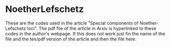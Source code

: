 # NoetherLefschetz
These are the codes used in the article "Special components of Noether-Lefschetz loci". The pdf file of the article in Arxiv is 
hyperlinked to these codes in the author's webpage. If this does not work just fin the name of the file and the tex/pdf version of 
the article and then the file here.  
